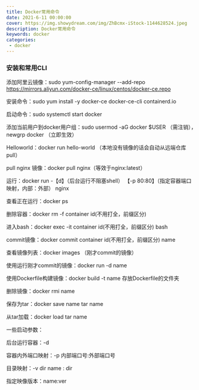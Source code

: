```yaml
---
title: Docker常用命令
date: 2021-6-11 00:00:00
cover: https://img.showydream.com/img/ZhBcmx-iStock-1144628524.jpeg
description: Docker常用命令
keywords: docker
categories: 
 - docker
---
```




### 安装和常用CLI

添加阿里云镜像：sudo yum-config-manager --add-repo https://mirrors.aliyun.com/docker-ce/linux/centos/docker-ce.repo

安装命令：sudo yum install -y  docker-ce docker-ce-cli containerd.io

启动命令：sudo systemctl start docker

添加当前用户到docker用户组：sudo usermod -aG docker $USER （需注销），newgrp docker （立即生效）

Helloworld：docker run hello-world  （本地没有镜像的话会自动从远端仓库pull）

pull nginx 镜像：docker pull nginx（等效于nginx:latest）

运行：docker run -【d】（后台运行不阻塞shell） 【-p 80:80】（指定容器端口映射，内部：外部） nginx

查看正在运行：docker ps

删除容器：docker rm -f container id(不用打全，前缀区分)

进入bash：docker exec -it container id(不用打全，前缀区分) bash

commit镜像：docker commit container id(不用打全，前缀区分)  name

查看镜像列表：docker images （刚才commit的镜像）

使用运行刚才commit的镜像：docker run -d name

使用Dockerfile构建镜像：docker build -t name 存放Dockerfile的文件夹

删除镜像：docker rmi name

保存为tar：docker save name  tar name

从tar加载：docker load  tar name

一些启动参数：

后台运行容器：-d

容器内外端口映射：-p 内部端口号:外部端口号

目录映射：-v dir name : dir

指定映像版本：name:ver
